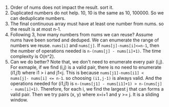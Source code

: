 
1. Order of nums does not impact the result. sort it.
2. Duplicated numbers do not help. 10, 10 is the same as 10, 100000. So we can deduplicate numbers.
3. The final continuous array must have at least one number from nums. so the result is at most n-1.
4. Following 3, how many numbers from nums we can reuse?
   Assume nums have been sorted and deduped. We can enumerate the range of numbers we reuse. 
	 `nums[i]` and `nums[j]`. If `nums[j]-nums[i]<=n-1`, then the number of operations needed is 
	 `n-(nums[j] - nums[i]+1)`. The time complexity is O(n^2).
5. Can we do better? Note that, we don't need to enumerate every pair (i,j). For exmaple, 
   if we find (i,j) is a valid pair, there is no need to enumerate (i1,j1) where i1 > i and j1<j. 
	 This is because `nums[j1]-nums[i1] < nums[j]- nums[i] <= n-1`. so choosing `(i1,j-1)` is always 
	 valid. And the operations needed for (i1,j1) is `n-(nums[j1] - nums[i1]+1) > n-(nums[j] - nums[i]+1)`. 
	 Therefore, for each i, we find the largest j that can forms a valid pair. Then we try pairs (x, y)
	 where x=i+1 and y >= j. 
	 It is a sliding window.
